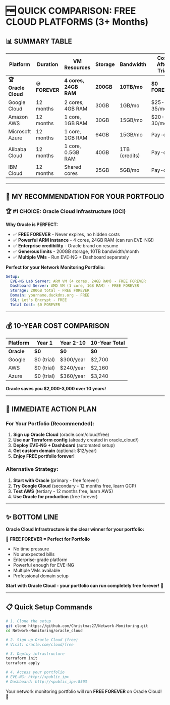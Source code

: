 # 🆓 QUICK COMPARISON: FREE CLOUD PLATFORMS (3+ Months)

## 📊 **SUMMARY TABLE**

| Platform | Duration | VM Resources | Storage | Bandwidth | Cost After Trial | Portfolio Score |
|----------|----------|--------------|---------|-----------|------------------|-----------------|
| **🏆 Oracle Cloud** | **♾️ FOREVER** | **4 cores, 24GB RAM** | **200GB** | **10TB/mo** | **$0 FOREVER** | ⭐⭐⭐⭐⭐ |
| Google Cloud | 12 months | 2 cores, 4GB RAM | 30GB | 1GB/mo | $25-35/mo | ⭐⭐⭐⭐ |
| Amazon AWS | 12 months | 1 core, 1GB RAM | 30GB | 15GB/mo | $20-30/mo | ⭐⭐⭐⭐ |
| Microsoft Azure | 12 months | 1 core, 1GB RAM | 64GB | 15GB/mo | Pay-only | ⭐⭐⭐ |
| Alibaba Cloud | 12 months | 1 core, 0.5GB RAM | 40GB | 1TB (credits) | Pay-only | ⭐⭐⭐ |
| IBM Cloud | 12 months | Shared cores | 25GB | 5GB/mo | Pay-only | ⭐⭐ |

---

## 🎯 **MY RECOMMENDATION FOR YOUR PORTFOLIO**

### **🏆 #1 CHOICE: Oracle Cloud Infrastructure (OCI)**

**Why Oracle is PERFECT:**
- ✅ **FREE FOREVER** - Never expires, no hidden costs
- ✅ **Powerful ARM instance** - 4 cores, 24GB RAM (can run EVE-NG!)
- ✅ **Enterprise credibility** - Oracle brand on resume
- ✅ **Generous limits** - 200GB storage, 10TB bandwidth/month
- ✅ **Multiple VMs** - Run EVE-NG + Dashboard separately

**Perfect for your Network Monitoring Portfolio:**
```yaml
Setup:
  EVE-NG Lab Server: ARM VM (4 cores, 24GB RAM) - FREE FOREVER
  Dashboard Server: AMD VM (1 core, 1GB RAM) - FREE FOREVER
  Storage: 200GB total - FREE FOREVER
  Domain: yourname.duckdns.org - FREE
  SSL: Let's Encrypt - FREE
  Total Cost: $0 FOREVER
```

---

## 💰 **10-YEAR COST COMPARISON**

| Platform | Year 1 | Year 2-10 | 10-Year Total |
|----------|---------|-----------|---------------|
| **Oracle** | **$0** | **$0** | **$0** |
| Google | $0 (trial) | $300/year | $2,700 |
| AWS | $0 (trial) | $240/year | $2,160 |
| Azure | $0 (trial) | $360/year | $3,240 |

**Oracle saves you $2,000-3,000 over 10 years!**

---

## 🚀 **IMMEDIATE ACTION PLAN**

### **For Your Portfolio (Recommended):**
1. **Sign up Oracle Cloud** (oracle.com/cloud/free)
2. **Use our Terraform config** (already created in oracle_cloud/)
3. **Deploy EVE-NG + Dashboard** (automated setup)
4. **Get custom domain** (optional: $12/year)
5. **Enjoy FREE portfolio forever!**

### **Alternative Strategy:**
1. **Start with Oracle** (primary - free forever)
2. **Try Google Cloud** (secondary - 12 months free, learn GCP)
3. **Test AWS** (tertiary - 12 months free, learn AWS)
4. **Use Oracle for production** (free forever)

---

## ✨ **BOTTOM LINE**

**Oracle Cloud Infrastructure is the clear winner for your portfolio:**

🎯 **FREE FOREVER = Perfect for Portfolio**
- No time pressure
- No unexpected bills
- Enterprise-grade platform
- Powerful enough for EVE-NG
- Multiple VMs available
- Professional domain setup

**Start with Oracle Cloud - your portfolio can run completely free forever!** 🎉

---

## 📋 **Quick Setup Commands**

```bash
# 1. Clone the setup
git clone https://github.com/Christmas27/Network-Monitoring.git
cd Network-Monitoring/oracle_cloud

# 2. Sign up Oracle Cloud (free)
# Visit: oracle.com/cloud/free

# 3. Deploy infrastructure
terraform init
terraform apply

# 4. Access your portfolio
# EVE-NG: http://<public_ip>
# Dashboard: http://<public_ip>:8503
```

Your network monitoring portfolio will run **FREE FOREVER** on Oracle Cloud! 🌟
